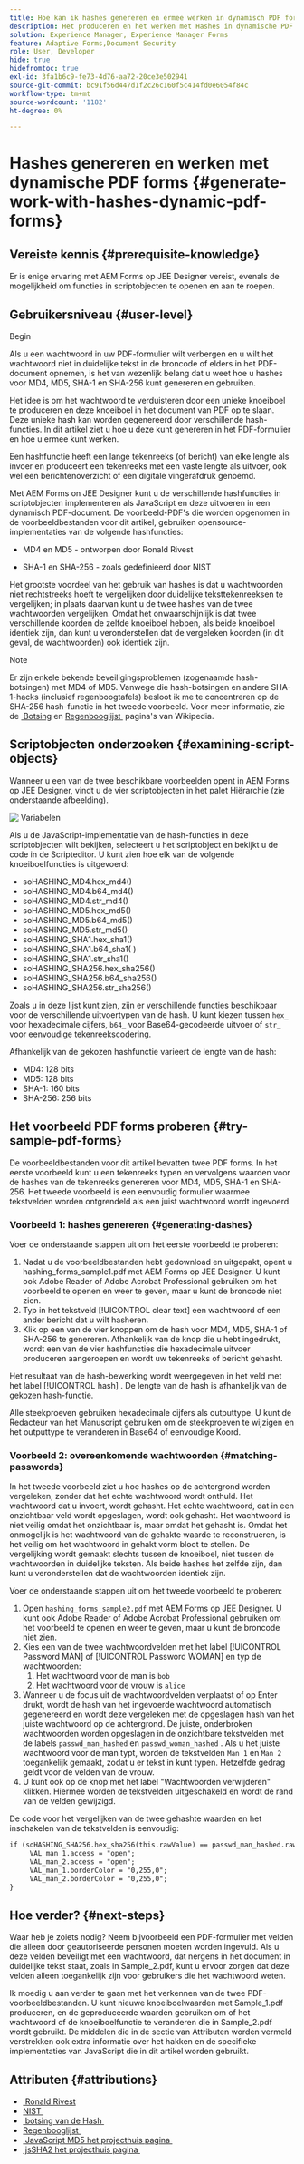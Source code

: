 ```yaml
---
title: Hoe kan ik hashes genereren en ermee werken in dynamisch PDF forms?
description: Het produceren en het werken met Hashes in dynamische PDF forms.
solution: Experience Manager, Experience Manager Forms
feature: Adaptive Forms,Document Security
role: User, Developer
hide: true
hidefromtoc: true
exl-id: 3fa1b6c9-fe73-4d76-aa72-20ce3e502941
source-git-commit: bc91f56d447d1f2c26c160f5c414fd0e6054f84c
workflow-type: tm+mt
source-wordcount: '1182'
ht-degree: 0%

---
```


# Hashes genereren en werken met dynamische PDF forms {#generate-work-with-hashes-dynamic-pdf-forms}

## Vereiste kennis {#prerequisite-knowledge}

Er is enige ervaring met AEM Forms op JEE Designer vereist, evenals de mogelijkheid om functies in scriptobjecten te openen en aan te roepen.

## Gebruikersniveau {#user-level}

Begin

Als u een wachtwoord in uw PDF-formulier wilt verbergen en u wilt het wachtwoord niet in duidelijke tekst in de broncode of elders in het PDF-document opnemen, is het van wezenlijk belang dat u weet hoe u hashes voor MD4, MD5, SHA-1 en SHA-256 kunt genereren en gebruiken.

Het idee is om het wachtwoord te verduisteren door een unieke knoeiboel te produceren en deze knoeiboel in het document van PDF op te slaan. Deze unieke hash kan worden gegenereerd door verschillende hash-functies. In dit artikel ziet u hoe u deze kunt genereren in het PDF-formulier en hoe u ermee kunt werken.

Een hashfunctie heeft een lange tekenreeks (of bericht) van elke lengte als invoer en produceert een tekenreeks met een vaste lengte als uitvoer, ook wel een berichtenoverzicht of een digitale vingerafdruk genoemd.

Met AEM Forms on JEE Designer kunt u de verschillende hashfuncties in scriptobjecten implementeren als JavaScript en deze uitvoeren in een dynamisch PDF-document. De voorbeeld-PDF&#39;s die worden opgenomen in de voorbeeldbestanden voor dit artikel, gebruiken opensource-implementaties van de volgende hashfuncties:

* MD4 en MD5 - ontworpen door Ronald Rivest

* SHA-1 en SHA-256 - zoals gedefinieerd door NIST

Het grootste voordeel van het gebruik van hashes is dat u wachtwoorden niet rechtstreeks hoeft te vergelijken door duidelijke teksttekenreeksen te vergelijken; in plaats daarvan kunt u de twee hashes van de twee wachtwoorden vergelijken. Omdat het onwaarschijnlijk is dat twee verschillende koorden de zelfde knoeiboel hebben, als beide knoeiboel identiek zijn, dan kunt u veronderstellen dat de vergeleken koorden (in dit geval, de wachtwoorden) ook identiek zijn.

>[!NOTE]
>
>Er zijn enkele bekende beveiligingsproblemen (zogenaamde hash-botsingen) met MD4 of MD5. Vanwege die hash-botsingen en andere SHA-1-hacks (inclusief regenboogtafels) besloot ik me te concentreren op de SHA-256 hash-functie in het tweede voorbeeld. Voor meer informatie, zie de [&#x200B; Botsing &#x200B;](https://en.wikipedia.org/wiki/Hash_collision) en [&#x200B; Regenbooglijst &#x200B;](https://en.wikipedia.org/wiki/Rainbow_table) pagina&#39;s van Wikipedia.

## Scriptobjecten onderzoeken {#examining-script-objects}

Wanneer u een van de twee beschikbare voorbeelden opent in AEM Forms op JEE Designer, vindt u de vier scriptobjecten in het palet Hiërarchie (zie onderstaande afbeelding).

![&#x200B; Variabelen &#x200B;](assets/variables.jpg)

Als u de JavaScript-implementatie van de hash-functies in deze scriptobjecten wilt bekijken, selecteert u het scriptobject en bekijkt u de code in de Scripteditor. U kunt zien hoe elk van de volgende knoeiboelfuncties is uitgevoerd:

* soHASHING_MD4.hex_md4()
* soHASHING_MD4.b64_md4()
* soHASHING_MD4.str_md4()
* soHASHING_MD5.hex_md5()
* soHASHING_MD5.b64_md5()
* soHASHING_MD5.str_md5()
* soHASHING_SHA1.hex_sha1()
* soHASHING_SHA1.b64_sha1( )
* soHASHING_SHA1.str_sha1()
* soHASHING_SHA256.hex_sha256()
* soHASHING_SHA256.b64_sha256()
* soHASHING_SHA256.str_sha256()

Zoals u in deze lijst kunt zien, zijn er verschillende functies beschikbaar voor de verschillende uitvoertypen van de hash. U kunt kiezen tussen `hex_` voor hexadecimale cijfers, `b64_` voor Base64-gecodeerde uitvoer of `str_` voor eenvoudige tekenreekscodering.

Afhankelijk van de gekozen hashfunctie varieert de lengte van de hash:

* MD4: 128 bits
* MD5: 128 bits
* SHA-1: 160 bits
* SHA-256: 256 bits

## Het voorbeeld PDF forms proberen {#try-sample-pdf-forms}

De voorbeeldbestanden voor dit artikel bevatten twee PDF forms. In het eerste voorbeeld kunt u een tekenreeks typen en vervolgens waarden voor de hashes van de tekenreeks genereren voor MD4, MD5, SHA-1 en SHA-256. Het tweede voorbeeld is een eenvoudig formulier waarmee tekstvelden worden ontgrendeld als een juist wachtwoord wordt ingevoerd.

### Voorbeeld 1: hashes genereren {#generating-dashes}

Voer de onderstaande stappen uit om het eerste voorbeeld te proberen:

1. Nadat u de voorbeeldbestanden hebt gedownload en uitgepakt, opent u hashing_forms_sample1.pdf met AEM Forms op JEE Designer. U kunt ook Adobe Reader of Adobe Acrobat Professional gebruiken om het voorbeeld te openen en weer te geven, maar u kunt de broncode niet zien.
1. Typ in het tekstveld [!UICONTROL clear text] een wachtwoord of een ander bericht dat u wilt hasheren.
1. Klik op een van de vier knoppen om de hash voor MD4, MD5, SHA-1 of SHA-256 te genereren. Afhankelijk van de knop die u hebt ingedrukt, wordt een van de vier hashfuncties die hexadecimale uitvoer produceren aangeroepen en wordt uw tekenreeks of bericht gehasht.

Het resultaat van de hash-bewerking wordt weergegeven in het veld met het label [!UICONTROL hash] . De lengte van de hash is afhankelijk van de gekozen hash-functie.

Alle steekproeven gebruiken hexadecimale cijfers als outputtype. U kunt de Redacteur van het Manuscript gebruiken om de steekproeven te wijzigen en het outputtype te veranderen in Base64 of eenvoudige Koord.

### Voorbeeld 2: overeenkomende wachtwoorden {#matching-passwords}

In het tweede voorbeeld ziet u hoe hashes op de achtergrond worden vergeleken, zonder dat het echte wachtwoord wordt onthuld. Het wachtwoord dat u invoert, wordt gehasht. Het echte wachtwoord, dat in een onzichtbaar veld wordt opgeslagen, wordt ook gehasht. Het wachtwoord is niet veilig omdat het onzichtbaar is, maar omdat het gehasht is. Omdat het onmogelijk is het wachtwoord van de gehakte waarde te reconstrueren, is het veilig om het wachtwoord in gehakt vorm bloot te stellen. De vergelijking wordt gemaakt slechts tussen de knoeiboel, niet tussen de wachtwoorden in duidelijke teksten. Als beide hashes het zelfde zijn, dan kunt u veronderstellen dat de wachtwoorden identiek zijn.

Voer de onderstaande stappen uit om het tweede voorbeeld te proberen:

1. Open `hashing_forms_sample2.pdf` met AEM Forms op JEE Designer. U kunt ook Adobe Reader of Adobe Acrobat Professional gebruiken om het voorbeeld te openen en weer te geven, maar u kunt de broncode niet zien.
1. Kies een van de twee wachtwoordvelden met het label [!UICONTROL Password MAN] of [!UICONTROL Password WOMAN] en typ de wachtwoorden:
   1. Het wachtwoord voor de man is `bob`
   1. Het wachtwoord voor de vrouw is `alice`
1. Wanneer u de focus uit de wachtwoordvelden verplaatst of op Enter drukt, wordt de hash van het ingevoerde wachtwoord automatisch gegenereerd en wordt deze vergeleken met de opgeslagen hash van het juiste wachtwoord op de achtergrond. De juiste, onderbroken wachtwoorden worden opgeslagen in de onzichtbare tekstvelden met de labels `passwd_man_hashed` en `passwd_woman_hashed` . Als u het juiste wachtwoord voor de man typt, worden de tekstvelden `Man 1` en `Man 2` toegankelijk gemaakt, zodat u er tekst in kunt typen. Hetzelfde gedrag geldt voor de velden van de vrouw.
1. U kunt ook op de knop met het label &quot;Wachtwoorden verwijderen&quot; klikken. Hiermee worden de tekstvelden uitgeschakeld en wordt de rand van de velden gewijzigd.

De code voor het vergelijken van de twee gehashte waarden en het inschakelen van de tekstvelden is eenvoudig:

```xml
if (soHASHING_SHA256.hex_sha256(this.rawValue) == passwd_man_hashed.rawValue){
     VAL_man_1.access = "open";
     VAL_man_2.access = "open";
     VAL_man_1.borderColor = "0,255,0";
     VAL_man_2.borderColor = "0,255,0";
}
```

## Hoe verder? {#next-steps}

Waar heb je zoiets nodig? Neem bijvoorbeeld een PDF-formulier met velden die alleen door geautoriseerde personen moeten worden ingevuld. Als u deze velden beveiligt met een wachtwoord, dat nergens in het document in duidelijke tekst staat, zoals in Sample_2.pdf, kunt u ervoor zorgen dat deze velden alleen toegankelijk zijn voor gebruikers die het wachtwoord weten.

Ik moedig u aan verder te gaan met het verkennen van de twee PDF-voorbeeldbestanden.  U kunt nieuwe knoeiboelwaarden met Sample_1.pdf produceren, en de geproduceerde waarden gebruiken om of het wachtwoord of de knoeiboelfunctie te veranderen die in Sample_2.pdf wordt gebruikt.  De middelen die in de sectie van Attributen worden vermeld verstrekken ook extra informatie over het hakken en de specifieke implementaties van JavaScript die in dit artikel worden gebruikt.

## Attributen {#attributions}

* [&#x200B; Ronald Rivest &#x200B;](https://en.wikipedia.org/wiki/Ron_Rivest)
* [&#x200B; NIST &#x200B;](https://csrc.nist.gov/projects/cryptographic-standards-and-guidelines)
* [&#x200B; botsing van de Hash &#x200B;](https://en.wikipedia.org/wiki/Hash_collision)
* [&#x200B; Regenbooglijst &#x200B;](https://en.wikipedia.org/wiki/Rainbow_table)
* [&#x200B; JavaScript MD5 het projecthuis pagina &#x200B;](https://pajhome.org.uk/crypt/md5/)
* [&#x200B; jsSHA2 het projecthuis pagina &#x200B;](https://anmar.eu.org/projects/jssha2/)
